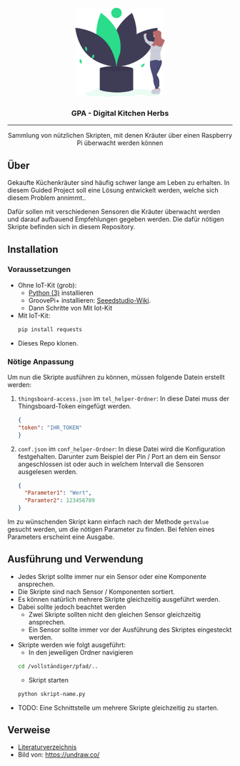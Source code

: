 <p align="center">
  <a href="" rel="noopener">
 <img width=200px height=200px src="https://github.com/Bettlaken/K_H_Pictures/blob/master/undraw_Gardening.svg" alt="Project logo"></a>
</p>

<h3 align="center">GPA - Digital Kitchen Herbs</h3>

---

<p align="center"> Sammlung von nützlichen Skripten, mit denen Kräuter über einen Raspberry Pi überwacht werden können
    <br> 
</p>

## Über
Gekaufte Küchenkräuter sind häufig schwer lange am Leben zu erhalten. 
In diesem Guided Project soll eine Lösung entwickelt werden, welche sich diesem Problem annimmt..

Dafür sollen mit verschiedenen Sensoren die Kräuter überwacht werden und darauf aufbauend Empfehlungen gegeben werden.
Die dafür nötigen Skripte befinden sich in diesem Repository.

## Installation

### Voraussetzungen
- Ohne IoT-Kit (grob):
    - [Python (3)](https://www.python.org/) installieren 
    - GroovePi+ installieren: [Seeedstudio-Wiki](http://wiki.seeedstudio.com/GrovePi_Plus/#setup-the-software-on-the-raspberry-pi).
    - Dann Schritte von Mit Iot-Kit
- Mit IoT-Kit:
    ```bash
    pip install requests
    ```
- Dieses Repo klonen.

### Nötige Anpassung

Um nun die Skripte ausführen zu können, müssen folgende Datein erstellt werden:

1. ``thingsboard-access.json`` im ``tel_helper-Ordner``: In diese Datei muss der Thingsboard-Token eingefügt werden.
    ```json
    {
    "token": "IHR_TOKEN"
    }
    ```
    
2. ``conf.json`` im ``conf_helper-Ordner``: In diese Datei wird die Konfiguration festgehalten. 
Darunter zum Beispiel der Pin / Port an dem ein Sensor angeschlossen ist oder auch in welchem Intervall die Sensoren ausgelesen werden.
   ```json
   {
     "Parameter1": "Wert",
     "Paramter2": 123456789
   }
   ```
    
Im zu wünschenden Skript kann einfach nach der Methode ``getValue`` gesucht werden, um die nötigen Parameter zu finden. 
Bei fehlen eines Parameters  erscheint eine Ausgabe.

## Ausführung und Verwendung
- Jedes Skript sollte immer nur ein Sensor oder eine Komponente ansprechen. 
- Die Skripte sind nach Sensor / Komponenten sortiert.
- Es können natürlich mehrere Skripte gleichzeitig ausgeführt werden.
- Dabei sollte jedoch beachtet werden
    - Zwei Skripte sollten nicht den gleichen Sensor gleichzeitig ansprechen.
    - Ein Sensor sollte immer vor der Ausführung des Skriptes eingesteckt werden.
- Skripte werden wie folgt ausgeführt:
    - In den jeweiligen Ordner navigieren
    ````bash
    cd /vollständiger/pfad/..
    ````
    - Skript starten
    ```bash
    python skript-name.py
    ```
- TODO: Eine Schnittstelle um mehrere Skripte gleichzeitig zu starten.    
   
## Verweise
- [Literaturverzeichnis](https://github.com/Bettlaken/K_H_Literature)
- Bild von: https://undraw.co/
